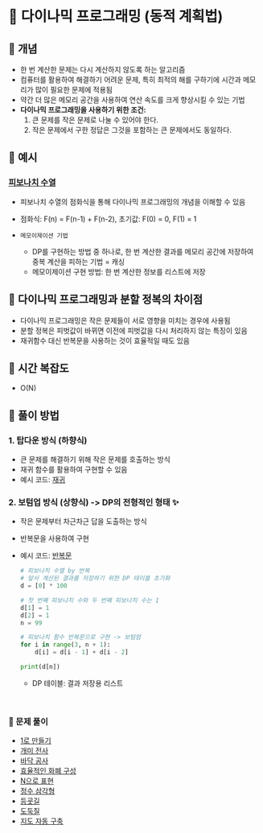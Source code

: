 # 📑 다이나믹 프로그래밍 (동적 계획법)

## 📍 개념

- 한 번 계산한 문제는 다시 계산하지 않도록 하는 알고리즘
- 컴퓨터를 활용하여 해결하기 어려운 문제, 특히 최적의 해를 구하기에 시간과 메모리가 많이 필요한 문제에 적용됨
- 약간 더 많은 메모리 공간을 사용하여 연산 속도를 크게 향상시킬 수 있는 기법
- **다이나믹 프로그래밍을 사용하기 위한 조건:**
  1. 큰 문제를 작은 문제로 나눌 수 있어야 한다.
  2. 작은 문제에서 구한 정답은 그것을 포함하는 큰 문제에서도 동일하다.

## 📍 예시

### [피보나치 수열](8-2.py)

- 피보나치 수열의 점화식을 통해 다이나믹 프로그래밍의 개념을 이해할 수 있음
- 점화식: F(n) = F(n-1) + F(n-2), 초기값: F(0) = 0, F(1) = 1

- `메모이제이션 기법`

  - DP를 구현하는 방법 중 하나로, 한 번 계산한 결과를 메모리 공간에 저장하여 중복 계산을 피하는 기법 = 캐싱
  - 메모이제이션 구현 방법: 한 번 계산한 정보를 리스트에 저장

## 📍 다이나믹 프로그래밍과 분할 정복의 차이점

- 다이나믹 프로그래밍은 작은 문제들이 서로 영향을 미치는 경우에 사용됨
- 분할 정복은 피벗값이 바뀌면 이전에 피벗값을 다시 처리하지 않는 특징이 있음
- 재귀함수 대신 반복문을 사용하는 것이 효율적일 때도 있음

## 📍 시간 복잡도

- O(N)

## 📍 풀이 방법

### 1. 탑다운 방식 (하향식)

- 큰 문제를 해결하기 위해 작은 문제를 호출하는 방식
- 재귀 함수를 활용하여 구현할 수 있음
- 예시 코드: [재귀](8-3.py)

### 2. 보텀업 방식 (상향식) -> DP의 전형적인 형태 ✨

- 작은 문제부터 차근차근 답을 도출하는 방식
- 반복문을 사용하여 구현
- 예시 코드: [반복문](8-4.py)

  ```py
  # 피보나치 수열 by 반복
  # 앞서 계산된 결과를 저장하기 위한 DP 테이블 초기화
  d = [0] * 100

  # 첫 번째 피보나치 수와 두 번째 피보나치 수는 1
  d[1] = 1
  d[2] = 1
  n = 99

  # 피보나치 함수 반복문으로 구현 -> 보텀엄
  for i in range(3, n + 1):
      d[i] = d[i - 1] + d[i - 2]

  print(d[n])
  ```

  - DP 테이블: 결과 저장용 리스트

<br />

### 🫧 문제 풀이

- [1로 만들기](8-5.py)
- [개미 전사](8-6.py)
- [바닥 공사](8-7.py)
- [효율적인 화폐 구성](8-8.py)
- [N으로 표현](../programmers/N%EC%9C%BC%EB%A1%9C%20%ED%91%9C%ED%98%84.ipynb)
- [정수 삼각형](../programmers/%EC%A0%95%EC%88%98_%EC%82%BC%EA%B0%81%ED%98%95.ipynb)
- [등굣길](../programmers/%EB%93%B1%EA%B5%A3%EA%B8%B8.ipynb)
- [도둑질](../programmers/%EB%8F%84%EB%91%91%EC%A7%88.ipynb)
- [지도 자동 구축](../softeer/%EC%A7%80%EB%8F%84_%EC%9E%90%EB%8F%99_%EA%B5%AC%EC%B6%95.py)
